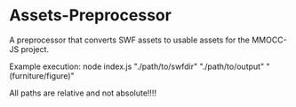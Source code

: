 # Assets-Preprocessor

A preprocessor that converts SWF assets to usable assets for the MMOCC-JS project.

Example execution: node index.js "./path/to/swfdir" "./path/to/output" "(furniture/figure)"

All paths are relative and not absolute!!!!